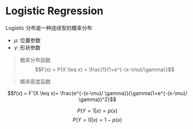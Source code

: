 &emsp;
# Logistic Regression


Logistic 分布是一种连续型的概率分布
- $\mu$: 位置参数
- $\gamma$: 形状参数
>概率分布函数
$$F(x) = P(X \leq x) = \frac{1}{1+e^{-(x-\mu)/\gamma}}$$

>概率密度函数

$$f(x) = F'(X \leq x)= \frac{e^{-(x-\mu)/ \gamma}}{\gamma(1+e^{-(x-\mu)/ \gamma})^2}$$




$$P(Y=1 | x) = p(x)$$
$$P(Y=0 | x) = 1 - p(x)$$




